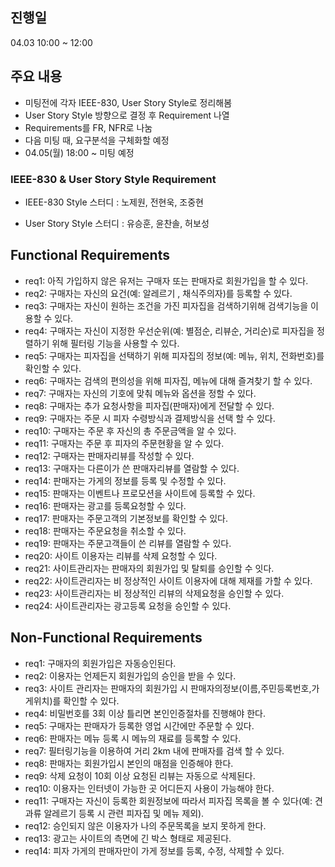 ## 진행일 
04.03 10:00 ~ 12:00

## 주요 내용
- 미팅전에 각자 IEEE-830, User Story Style로 정리해봄
- User Story Style 방향으로 결정 후 Requirement 나열
- Requirements를 FR, NFR로 나눔
- 다음 미팅 때, 요구분석을 구체화할 예정
- 04.05(월) 18:00 ~ 미팅 예정
### IEEE-830 & User Story Style Requirement
- IEEE-830 Style 스터디 : 노제원, 전현욱, 조중현

- User Story Style 스터디 : 유승훈, 윤찬솔, 허보성

## Functional Requirements
- req1: 아직 가입하지 않은 유저는 구매자 또는 판매자로 회원가입을 할 수 있다. 
- req2: 구매자는 자신의 요건(예: 알레르기 , 채식주의자)를 등록할 수 있다.
- req3: 구매자는 자신이 원하는 조건을 가진 피자집을 검색하기위해 검색기능을 이용할 수 있다. 
- req4: 구매자는 자신이 지정한 우선순위(예: 별점순, 리뷰순, 거리순)로 피자집을 정렬하기 위해 필터링 기능을 사용할 수 있다. 
- req5: 구매자는 피자집을 선택하기 위해 피자집의 정보(예: 메뉴, 위치, 전화번호)를 확인할 수 있다.
- req6: 구매자는 검색의 편의성을 위해 피자집, 메뉴에 대해 즐겨찾기 할 수 있다.
- req7: 구매자는 자신의 기호에 맞춰 메뉴와 옵션을 정할 수 있다.
- req8: 구매자는 추가 요청사항을 피자집(판매자)에게 전달할 수 있다.
- req9: 구매자는 주문 시 피자 수령방식과 결제방식을 선택 할 수 있다.
- req10: 구매자는 주문 후 자신의 총 주문금액을 알 수 있다.
- req11: 구매자는 주문 후 피자의 주문현황을 알 수 있다.
- req12: 구매자는 판매자리뷰를 작성할 수 있다.
- req13: 구매자는 다른이가 쓴 판매자리뷰를 열람할 수 있다.
- req14: 판매자는 가게의 정보를 등록 및 수정할 수 있다.
- req15: 판매자는 이벤트나 프로모션을 사이트에 등록할 수 있다.
- req16: 판매자는 광고를 등록요청할 수 있다.
- req17: 판매자는 주문고객의 기본정보를 확인할 수 있다.
- req18: 판매자는 주문요청을 취소할 수 있다.
- req19: 판매자는 주문고객들이 쓴 리뷰를 열람할 수 있다.
- req20: 사이트 이용자는 리뷰를 삭제 요청할 수 있다.
- req21: 사이트관리자는 판매자의 회원가입 및 탈퇴를 승인할 수 잇다.
- req22: 사이트관리자는 비 정상적인 사이트 이용자에 대해 제재를 가할 수 있다.
- req23: 사이트관리자는 비 정상적인 리뷰의 삭제요청을 승인할 수 있다.
- req24: 사이트관리자는 광고등록 요청을 승인할 수 있다.


## Non-Functional Requirements
- req1: 구매자의 회원가입은 자동승인된다.
- req2: 이용자는 언제든지 회원가입의 승인을 받을 수 있다.
- req3: 사이트 관리자는 판매자의 회원가입 시 판매자의정보(이름,주민등록번호,가게위치)를 확인할 수 있다.
- req4: 비밀번호를 3회 이상 틀리면 본인인증절차를 진행해야 한다.
- req5: 구매자는 판매자가 등록한 영업 시간에만 주문할 수 있다.
- req6: 판매자는 메뉴 등록 시 메뉴의 재료를 등록할 수 있다.
- req7: 필터링기능을 이용하여 거리 2km 내에 판매자를 검색 할 수 있다.
- req8: 판매자는 회원가입시 본인의 매점을 인증해야 한다.
- req9: 삭제 요청이 10회 이상 요청된 리뷰는 자동으로 삭제된다.
- req10: 이용자는 인터넷이 가능한 곳 어디든지 사용이 가능해야 한다.
- req11: 구매자는 자신이 등록한  회원정보에 따라서 피자집 목록을 볼 수 있다(예: 견과류 알레르기 등록 시 관련 피자집 및 메뉴 제외).
- req12: 승인되지 않은 이용자가 나의 주문목록을 보지 못하게 한다.
- req13: 광고는 사이트의 측면에 긴 박스 형태로 제공된다.
- req14: 피자 가게의 판매자만이 가게 정보를 등록, 수정, 삭제할 수 있다.

